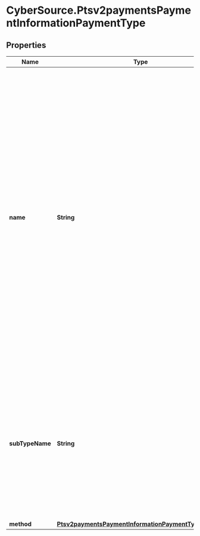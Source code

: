 # CyberSource.Ptsv2paymentsPaymentInformationPaymentType

## Properties
Name | Type | Description | Notes
------------ | ------------- | ------------- | -------------
**name** | **String** | A Payment Type is an agreed means for a payee to receive legal tender from a payer. The way one pays for a commercial financial transaction. Examples: Card, Bank Transfer, Digital, Direct Debit. Possible values: - &#x60;CARD&#x60; (use this for a PIN debit transaction) - &#x60;CHECK&#x60; (use this for all eCheck payment transactions - ECP Debit, ECP Follow-on Credit, ECP StandAlone Credit) - &#x60;bankTransfer&#x60; (use for Online Bank Transafer for methods such as P24, iDeal, Estonia Bank)  | [optional] 
**subTypeName** | **String** | Detailed information about the Payment Type. Possible values: - &#x60;DEBIT&#x60;: Use this value to indicate a PIN debit transaction.  Examples: For Card, if Credit or Debit or PrePaid. For Bank Transfer, if Online Bank Transfer or Wire Transfers.  | [optional] 
**method** | [**Ptsv2paymentsPaymentInformationPaymentTypeMethod**](Ptsv2paymentsPaymentInformationPaymentTypeMethod.md) |  | [optional] 


